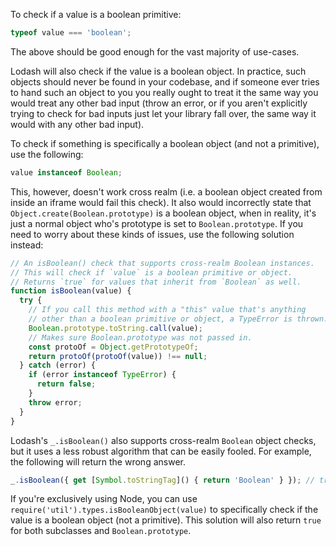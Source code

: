 To check if a value is a boolean primitive:

```javascript
typeof value === 'boolean';
```

The above should be good enough for the vast majority of use-cases.

Lodash will also check if the value is a boolean object. In practice, such objects should never be found in your codebase, and if someone ever tries to hand such an object to you you really ought to treat it the same way you would treat any other bad input (throw an error, or if you aren't explicitly trying to check for bad inputs just let your library fall over, the same way it would with any other bad input).

To check if something is specifically a boolean object (and not a primitive), use the following:

```javascript
value instanceof Boolean;
```

This, however, doesn't work cross realm (i.e. a boolean object created from inside an iframe would fail this check). It also would incorrectly state that `Object.create(Boolean.prototype)` is a boolean object, when in reality, it's just a normal object who's prototype is set to `Boolean.prototype`. If you need to worry about these kinds of issues, use the following solution instead:

```javascript
// An isBoolean() check that supports cross-realm Boolean instances.
// This will check if `value` is a boolean primitive or object.
// Returns `true` for values that inherit from `Boolean` as well.
function isBoolean(value) {
  try {
    // If you call this method with a "this" value that's anything
    // other than a boolean primitive or object, a TypeError is thrown.
    Boolean.prototype.toString.call(value);
    // Makes sure Boolean.prototype was not passed in.
    const protoOf = Object.getPrototypeOf;
    return protoOf(protoOf(value)) !== null;
  } catch (error) {
    if (error instanceof TypeError) {
      return false;
    }
    throw error;
  }
}
```

Lodash's `_.isBoolean()` also supports cross-realm `Boolean` object checks, but it uses a less robust algorithm that can be easily fooled. For example, the following will return the wrong answer.

```javascript
_.isBoolean({ get [Symbol.toStringTag]() { return 'Boolean' } }); // true
```

If you're exclusively using Node, you can use `require('util').types.isBooleanObject(value)` to specifically check if the value is a boolean object (not a primitive). This solution will also return `true` for both subclasses and `Boolean.prototype`.